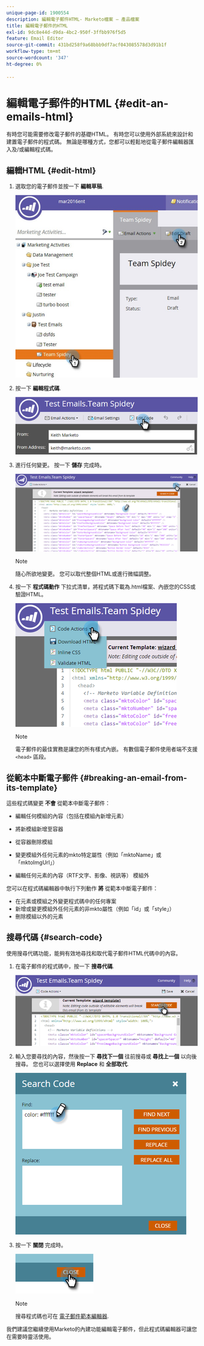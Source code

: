 ```yaml
---
unique-page-id: 1900554
description: 編輯電子郵件HTML- Marketo檔案 — 產品檔案
title: 編輯電子郵件的HTML
exl-id: 9dc8e44d-d9da-4bc2-950f-3ffbb976f5d5
feature: Email Editor
source-git-commit: 431bd258f9a68bbb9df7acf043085578d3d91b1f
workflow-type: tm+mt
source-wordcount: '347'
ht-degree: 0%

---
```


# 編輯電子郵件的HTML {#edit-an-emails-html}

有時您可能需要修改電子郵件的基礎HTML。 有時您可以使用外部系統來設計和建置電子郵件的程式碼。 無論是哪種方式，您都可以輕鬆地從電子郵件編輯器匯入及/或編輯程式碼。

## 編輯HTML {#edit-html}

1. 選取您的電子郵件並按一下 **編輯草稿**.

   ![](assets/teamspidey.jpg)

1. 按一下 **編輯程式碼**.

   ![](assets/two-4.png)

1. 進行任何變更。 按一下 **儲存** 完成時。

   ![](assets/three-3.png)

   >[!NOTE]
   >
   >隨心所欲地變更。 您可以取代整個HTML或進行微幅調整。

1. 按一下 **程式碼動作** 下拉式清單，將程式碼下載為.html檔案、內嵌您的CSS或驗證HTML。

   ![](assets/four-2.png)

   >[!NOTE]
   >
   >電子郵件的最佳實務是讓您的所有樣式內嵌。 有數個電子郵件使用者端不支援 `<head>` 區段。

## 從範本中斷電子郵件 {#breaking-an-email-from-its-template}

這些程式碼變更 **不會** 從範本中斷電子郵件：

* 編輯任何模組的內容（包括在模組內新增元素）
* 將新模組新增至容器
* 從容器刪除模組

* 變更模組外任何元素的mkto特定屬性（例如「mktoName」或「mktoImgUrl」）
* 編輯任何元素的內容（RTF文字、影像、視訊等） 模組外

您可以在程式碼編輯器中執行下列動作 **將** 從範本中斷電子郵件：

* 在元素或模組之外變更程式碼中的任何專案
* 新增或變更模組外任何元素的非mkto屬性（例如「id」或「style」）
* 刪除模組以外的元素

## 搜尋代碼 {#search-code}

使用搜尋代碼功能，能夠有效地尋找和取代電子郵件HTML代碼中的內容。

1. 在電子郵件的程式碼中，按一下 **搜尋代碼**.

   ![](assets/five-2.png)

1. 輸入您要尋找的內容，然後按一下 **尋找下一個** 往前搜尋或 **尋找上一個** 以向後搜尋。 您也可以選擇使用 **Replace** 和 **全部取代**.

   ![](assets/six-1.png)

1. 按一下 **關閉** 完成時。

   ![](assets/seven.png)

   >[!NOTE]
   >
   >搜尋程式碼也可在 [電子郵件範本編輯器](/help/marketo/product-docs/email-marketing/general/email-editor-2/create-an-email-template.md).

我們建議您繼續使用Marketo的內建功能編輯電子郵件，但此程式碼編輯器可讓您在需要時靈活使用。
